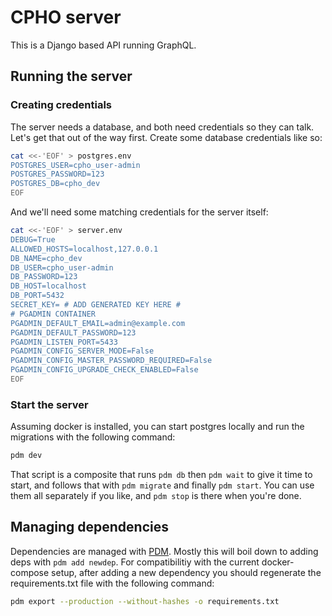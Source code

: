 # CPHO server

This is a Django based API running GraphQL.

## Running the server

### Creating credentials

The server needs a database, and both need credentials so they can talk. Let's get that out of the way first.
Create some database credentials like so:
```sh
cat <<-'EOF' > postgres.env
POSTGRES_USER=cpho_user-admin
POSTGRES_PASSWORD=123
POSTGRES_DB=cpho_dev
EOF
```
And we'll need some matching credentials for the server itself:
```sh
cat <<-'EOF' > server.env
DEBUG=True
ALLOWED_HOSTS=localhost,127.0.0.1
DB_NAME=cpho_dev
DB_USER=cpho_user-admin
DB_PASSWORD=123
DB_HOST=localhost
DB_PORT=5432
SECRET_KEY= # ADD GENERATED KEY HERE #
# PGADMIN CONTAINER
PGADMIN_DEFAULT_EMAIL=admin@example.com
PGADMIN_DEFAULT_PASSWORD=123
PGADMIN_LISTEN_PORT=5433
PGADMIN_CONFIG_SERVER_MODE=False
PGADMIN_CONFIG_MASTER_PASSWORD_REQUIRED=False
PGADMIN_CONFIG_UPGRADE_CHECK_ENABLED=False
EOF
```

### Start the server

Assuming docker is installed, you can start postgres locally and run the migrations with the following command:

```sh
pdm dev
```

That script is a composite that runs `pdm db` then `pdm wait` to give it time to start, and follows that with `pdm migrate` and finally `pdm start`.
You can use them all separately if you like, and `pdm stop` is there when you're done.


## Managing dependencies

Dependencies are managed with [PDM](https://pdm.fming.dev/latest/). Mostly this will boil down to adding deps with `pdm add newdep`.
For compatibilitiy with the current docker-compose setup, after adding a new dependency you should regenerate the requirements.txt file with the following command:
```sh
pdm export --production --without-hashes -o requirements.txt
```

